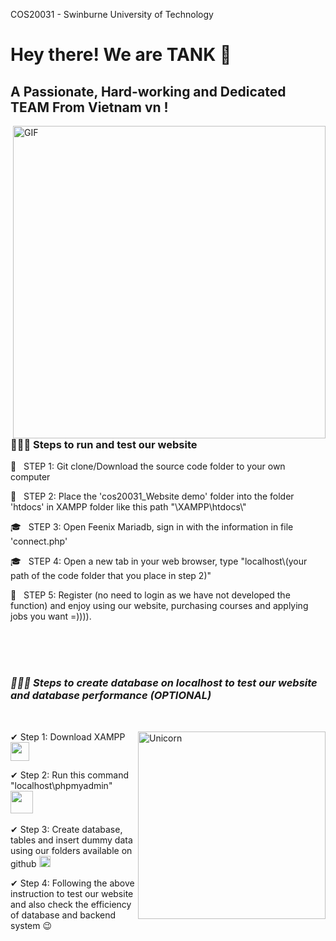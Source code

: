 COS20031 - Swinburne University of Technology


<!-------How to run our website---------!>
<h1> Hey there! We are TANK 👋 </h1>
<h2> A Passionate, Hard-working and Dedicated TEAM From Vietnam vn !
</h2>
<img align="right" alt="GIF"  src="https://user-images.githubusercontent.com/74038190/212751818-13da6fd2-27ca-45c4-9c64-3940ccfa6fd3.gif" width="500"/>
<h3> 👨🏻‍💻 Steps to run and test our website </h3>

<p>🔭 &nbsp; STEP 1: Git clone/Download the source code folder to your own computer</p>
<p>🤔 &nbsp; STEP 2: Place the 'cos20031_Website demo' folder into the folder 'htdocs' in XAMPP folder like this path "\XAMPP\htdocs\"</p>
<p>🎓 &nbsp; STEP 3: Open Feenix Mariadb, sign in with the information in file 'connect.php'</p>
<p>🎓 &nbsp; STEP 4: Open a new tab in your web browser, type "localhost\(your path of the code folder that you place in step 2)"</p>
<p>💼 &nbsp; STEP 5: Register (no need to login as we have not developed the function) and enjoy using our website, purchasing courses and applying jobs you want =)))).</p>
<br />
<br />

<br />



<p align="center">
  <em>
    <h3> 👨🏻‍💻 Steps to create database on localhost to test our website and database performance <em>(OPTIONAL)</em></h3>
  </em> 
  <br>
</p>
<img align="right" width=300px alt="Unicorn" src="https://media.giphy.com/media/3ohs4BSacFKI7A717y/giphy.gif" />

<p>✔ Step 1: Download XAMPP <img src="https://github.com/TheDudeThatCode/TheDudeThatCode/blob/master/Assets/Developer.gif" width="30px"></p>
<p>✔ Step 2: Run this command "localhost\phpmyadmin" <img src="https://github.com/TheDudeThatCode/TheDudeThatCode/blob/master/Assets/Designer.gif" width="36px">&nbsp</p>
<p>✔ Step 3: Create database, tables and insert dummy data using our folders available on github <img src="https://github.com/TheDudeThatCode/TheDudeThatCode/blob/master/Assets/Rocket.gif" width="18px"></p>
<p>✔ Step 4: Following the above instruction to test our website and also check the efficiency of database and backend system 😉</p>

